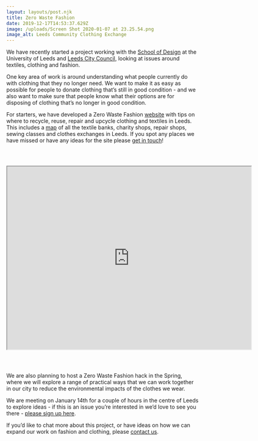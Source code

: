 ```yaml
---
layout: layouts/post.njk
title: Zero Waste Fashion
date: 2019-12-17T14:53:37.629Z
image: /uploads/Screen Shot 2020-01-07 at 23.25.54.png
image_alt: Leeds Community Clothing Exchange
---
```

We have recently started a project working with the [School of Design](https://ahc.leeds.ac.uk/design/staff/458/dr-pammi-sinha) at the University of Leeds and [Leeds City Council,](https://www.leeds.gov.uk/residents/bins-and-recycling) looking at issues around textiles, clothing and fashion.

One key area of work is around understanding what people currently do with clothing that they no longer need. We want to make it as easy as possible for people to donate clothing that’s still in good condition - and we also want to make sure that people know what their options are for disposing of clothing that’s no longer in good condition.

For starters, we have developed a Zero Waste Fashion [website](https://zerowastefashion.fashion.blog/) with tips on where to recycle, reuse, repair and upcycle clothing and textiles in Leeds. This includes a [map](https://www.google.com/maps/d/u/1/viewer?hl=en&mid=18ktKdUeew3oQpjOnezeTyLtt9pk1KK7w&ll=53.83676365656107%2C-1.5013154999999188&z=11) of all the textile banks, charity shops, repair shops, sewing classes and clothes exchanges in Leeds. If you spot any places we have missed or have any ideas for the site please [get in touch](rob@zerowasteleeds.org.uk)!

<!-- wp:spacer {"height":44} -->

<div style="height:44px" aria-hidden="true" class="wp-block-spacer"></div>
<!-- /wp:spacer -->

<iframe src="https://www.google.com/maps/d/embed?mid=18ktKdUeew3oQpjOnezeTyLtt9pk1KK7w&hl=en" width="640" height="480"></iframe>

<!-- wp:spacer {"height":44} -->

<div style="height:44px" aria-hidden="true" class="wp-block-spacer"></div>
<!-- /wp:spacer -->

We are also planning to host a Zero Waste Fashion hack in the Spring, where we will explore a range of practical ways that we can work together in our city to reduce the environmental impacts of the clothes we wear.  

We are meeting on January 14th for a couple of hours in the centre of Leeds to explore ideas - if this is an issue you’re interested in we’d love to see you there - [please sign up here](https://www.eventbrite.co.uk/e/zero-waste-fashion-hack-planning-tickets-85799272935).  

If you’d like to chat more about this project, or have ideas on how we can expand our work on fashion and clothing, please [contact us](mailto:rob@zerowasteleeds.org.uk).
